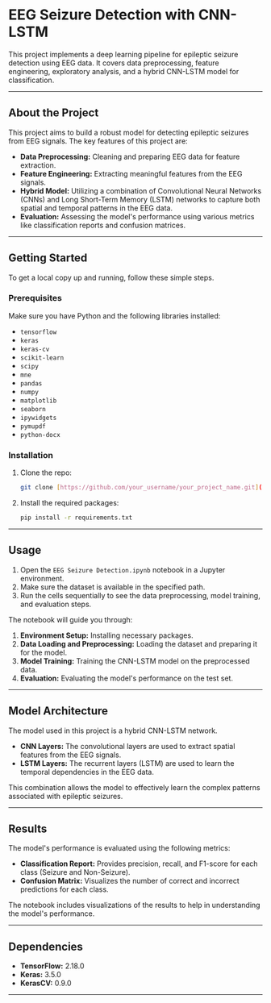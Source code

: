 # EEG Seizure Detection with CNN-LSTM

This project implements a deep learning pipeline for epileptic seizure detection using EEG data. It covers data preprocessing, feature engineering, exploratory analysis, and a hybrid CNN-LSTM model for classification.

---

## About the Project

This project aims to build a robust model for detecting epileptic seizures from EEG signals. The key features of this project are:

-   **Data Preprocessing:** Cleaning and preparing EEG data for feature extraction.
-   **Feature Engineering:** Extracting meaningful features from the EEG signals.
-   **Hybrid Model:** Utilizing a combination of Convolutional Neural Networks (CNNs) and Long Short-Term Memory (LSTM) networks to capture both spatial and temporal patterns in the EEG data.
-   **Evaluation:** Assessing the model's performance using various metrics like classification reports and confusion matrices.

---

## Getting Started

To get a local copy up and running, follow these simple steps.

### Prerequisites

Make sure you have Python and the following libraries installed:

-   `tensorflow`
-   `keras`
-   `keras-cv`
-   `scikit-learn`
-   `scipy`
-   `mne`
-   `pandas`
-   `numpy`
-   `matplotlib`
-   `seaborn`
-   `ipywidgets`
-   `pymupdf`
-   `python-docx`

### Installation

1.  Clone the repo:
    ```sh
    git clone [https://github.com/your_username/your_project_name.git](https://github.com/your_username/your_project_name.git)
    ```
2.  Install the required packages:
    ```sh
    pip install -r requirements.txt
    ```

---

## Usage

1.  Open the `EEG Seizure Detection.ipynb` notebook in a Jupyter environment.
2.  Make sure the dataset is available in the specified path.
3.  Run the cells sequentially to see the data preprocessing, model training, and evaluation steps.

The notebook will guide you through:
1.  **Environment Setup:** Installing necessary packages.
2.  **Data Loading and Preprocessing:** Loading the dataset and preparing it for the model.
3.  **Model Training:** Training the CNN-LSTM model on the preprocessed data.
4.  **Evaluation:** Evaluating the model's performance on the test set.

---

## Model Architecture

The model used in this project is a hybrid CNN-LSTM network.

-   **CNN Layers:** The convolutional layers are used to extract spatial features from the EEG signals.
-   **LSTM Layers:** The recurrent layers (LSTM) are used to learn the temporal dependencies in the EEG data.

This combination allows the model to effectively learn the complex patterns associated with epileptic seizures.

---

## Results

The model's performance is evaluated using the following metrics:

-   **Classification Report:** Provides precision, recall, and F1-score for each class (Seizure and Non-Seizure).
-   **Confusion Matrix:** Visualizes the number of correct and incorrect predictions for each class.

The notebook includes visualizations of the results to help in understanding the model's performance.

---

## Dependencies

-   **TensorFlow:** 2.18.0
-   **Keras:** 3.5.0
-   **KerasCV:** 0.9.0

---



